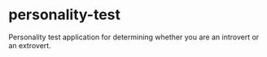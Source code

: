 # personality-test
Personality test application for determining whether you are an introvert or an extrovert.
